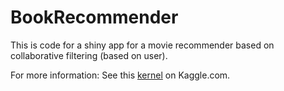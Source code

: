 # BookRecommender

This is code for a shiny app for a movie recommender based on collaborative filtering (based on user). 

For more information: See this [kernel](https://www.kaggle.com/philippsp/book-recommender-collaborative-filtering-shiny) on Kaggle.com.
